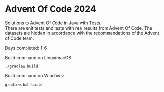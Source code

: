 # Advent Of Code 2024

Solutions to Advent Of Code in Java with Tests.<br />
There are unit tests and tests with real results from Advent Of Code.
The datasets are hidden in accordance with the recommendations of the Advent of Code team.

Days completed: 1-6 <br />

Build command on Linux/macOS:
```
./gradlew build
```

Build command on Windows:
```
gradlew.bat build
```
